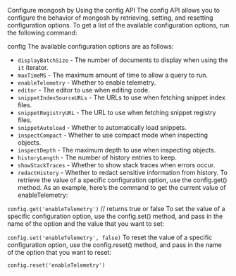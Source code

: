 Configure mongosh by Using the config API
The config API allows you to configure the behavior of mongosh by retrieving, setting, and resetting configuration options. To get a list of the available configuration options, run the following command:

config
The available configuration options are as follows:

- `displayBatchSize` - The number of documents to display when using the `it` iterator.
- `maxTimeMS` - The maximum amount of time to allow a query to run.
- `enableTelemetry` - Whether to enable telemetry.
- `editor` - The editor to use when editing code.
- `snippetIndexSourceURLs` - The URLs to use when fetching snippet index files.
- `snippetRegistryURL` - The URL to use when fetching snippet registry files.
- `snippetAutoload` - Whether to automatically load snippets.
- `inspectCompact` - Whether to use compact mode when inspecting objects.
- `inspectDepth` - The maximum depth to use when inspecting objects.
- `historyLength` - The number of history entries to keep.
- `showStackTraces` - Whether to show stack traces when errors occur.
- `redactHistory` - Whether to redact sensitive information from history.
To retrieve the value of a specific configuration option, use the config.get() method. As an example, here’s the command to get the current value of enableTelemetry:

`config.get('enableTelemetry')` // returns true or false
To set the value of a specific configuration option, use the config.set() method, and pass in the name of the option and the value that you want to set:

`config.set('enableTelemetry', false)`
To reset the value of a specific configuration option, use the config.reset() method, and pass in the name of the option that you want to reset:

`config.reset('enableTelemetry')`
